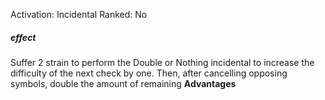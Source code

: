 Activation: Incidental
Ranked: No
##### effect
Suffer 2 strain to perform the Double or
Nothing incidental to increase the difficulty
of the next check by one. Then, after
cancelling opposing symbols, double the
amount of remaining **Advantages**